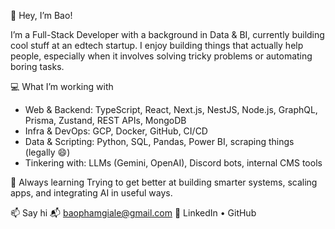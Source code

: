 👋 Hey, I’m Bao!

I’m a Full-Stack Developer with a background in Data & BI, currently building cool stuff at an edtech startup.
I enjoy building things that actually help people, especially when it involves solving tricky problems or automating boring tasks.

💻 What I’m working with
- Web & Backend: TypeScript, React, Next.js, NestJS, Node.js, GraphQL, Prisma, Zustand, REST APIs, MongoDB
- Infra & DevOps: GCP, Docker, GitHub, CI/CD
- Data & Scripting: Python, SQL, Pandas, Power BI, scraping things (legally 😄)
- Tinkering with: LLMs (Gemini, OpenAI), Discord bots, internal CMS tools

🌱 Always learning
Trying to get better at building smarter systems, scaling apps, and integrating AI in useful ways.

📫 Say hi
📬 baophamgiale@gmail.com
🔗 LinkedIn • GitHub
